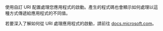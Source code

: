﻿使用自訂 URI 配置處理您應用程式的啟動。產生的程式碼也會顯示如何處理以這種方式傳遞給應用程式的不同值。

若要深入了解如何從 URI 處理應用程式的啟動，請前往 [docs.microsoft.com](https://docs.microsoft.com/zh-tw/windows/uwp/launch-resume/handle-uri-activation)。
